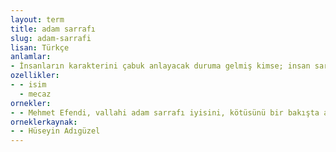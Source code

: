 ```yaml
---
layout: term
title: adam sarrafı
slug: adam-sarrafi
lisan: Türkçe
anlamlar:
- İnsanların karakterini çabuk anlayacak duruma gelmiş kimse; insan sarrafı
ozellikler:
- - isim
  - mecaz
ornekler:
- - Mehmet Efendi, vallahi adam sarrafı iyisini, kötüsünü bir bakışta anlıyor galiba.
orneklerkaynak:
- - Hüseyin Adıgüzel
---
```


